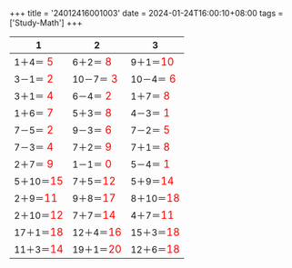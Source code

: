 +++ 
title = '24012416001003' 
date = 2024-01-24T16:00:10+08:00 
tags = ['Study-Math'] 
+++ 

1 | 2 | 3 
-- | -- | -- 
1＋4＝<font color=red size=4> 5</font> | 6＋2＝<font color=red size=4> 8</font> | 9＋1＝<font color=red size=4>10</font> 
3－1＝<font color=red size=4> 2</font> | 10－7＝<font color=red size=4> 3</font> | 10－4＝<font color=red size=4> 6</font> 
3＋1＝<font color=red size=4> 4</font> | 6－4＝<font color=red size=4> 2</font> | 1＋7＝<font color=red size=4> 8</font> 
1＋6＝<font color=red size=4> 7</font> | 5＋3＝<font color=red size=4> 8</font> | 4－3＝<font color=red size=4> 1</font> 
7－5＝<font color=red size=4> 2</font> | 9－3＝<font color=red size=4> 6</font> | 7－2＝<font color=red size=4> 5</font> 
7－3＝<font color=red size=4> 4</font> | 7＋2＝<font color=red size=4> 9</font> | 7＋1＝<font color=red size=4> 8</font> 
2＋7＝<font color=red size=4> 9</font> | 1－1＝<font color=red size=4> 0</font> | 5－4＝<font color=red size=4> 1</font> 
5＋10＝<font color=red size=4>15</font> | 7＋5＝<font color=red size=4>12</font> | 5＋9＝<font color=red size=4>14</font> 
2＋9＝<font color=red size=4>11</font> | 9＋8＝<font color=red size=4>17</font> | 8＋10＝<font color=red size=4>18</font> 
2＋10＝<font color=red size=4>12</font> | 7＋7＝<font color=red size=4>14</font> | 4＋7＝<font color=red size=4>11</font> 
17＋1＝<font color=red size=4>18</font> | 12＋4＝<font color=red size=4>16</font> | 15＋3＝<font color=red size=4>18</font> 
11＋3＝<font color=red size=4>14</font> | 19＋1＝<font color=red size=4>20</font> | 12＋6＝<font color=red size=4>18</font> 

